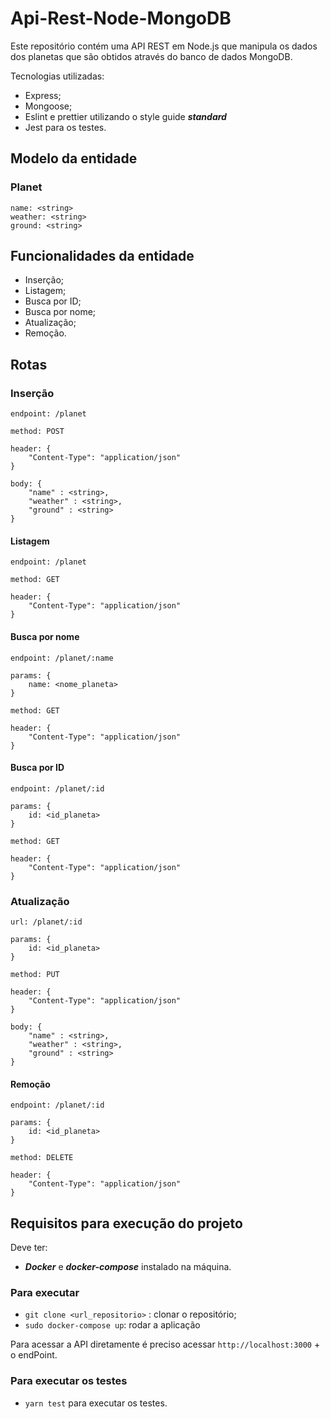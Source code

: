 # Api-Rest-Node-MongoDB

Este repositório contém uma API REST em Node.js que manipula os dados dos planetas que são obtidos através do banco de dados MongoDB.

Tecnologias utilizadas:
- Express;
- Mongoose;
- Eslint e prettier utilizando o style guide ***standard***
- Jest para os testes.

## **Modelo da entidade**

### Planet

```
name: <string>
weather: <string>
ground: <string>
```

## **Funcionalidades da entidade**

 - Inserção;
 - Listagem;
 - Busca por ID;
 - Busca por nome;
 - Atualização;
 - Remoção.

## **Rotas**
### Inserção

```
endpoint: /planet

method: POST

header: {
    "Content-Type": "application/json"
}

body: { 
    "name" : <string>,
    "weather" : <string>,
    "ground" : <string>
}
 ```

#### Listagem
```
endpoint: /planet

method: GET

header: {
    "Content-Type": "application/json"
}
```
#### Busca por nome
```
endpoint: /planet/:name

params: {
    name: <nome_planeta>
}

method: GET

header: {
    "Content-Type": "application/json"
}

```
#### Busca por ID
```
endpoint: /planet/:id

params: {
    id: <id_planeta>
}

method: GET

header: {
    "Content-Type": "application/json"
}
```

### Atualização

```
url: /planet/:id

params: {
    id: <id_planeta>
}

method: PUT

header: {
    "Content-Type": "application/json"
}

body: { 
    "name" : <string>,
    "weather" : <string>,
    "ground" : <string>
}
```
#### Remoção
```
endpoint: /planet/:id

params: {
    id: <id_planeta>
}

method: DELETE

header: {
    "Content-Type": "application/json"
}
```
## **Requisitos para execução do projeto**

Deve ter:
- ***Docker*** e ***docker-compose*** instalado na máquina.

### Para executar

- ```git clone <url_repositorio>``` : clonar o repositório;
- ```sudo docker-compose up```: rodar a aplicação

Para acessar a API diretamente é preciso acessar ```http://localhost:3000``` + o endPoint.

### Para executar os testes

- ```yarn test``` para executar os testes.
